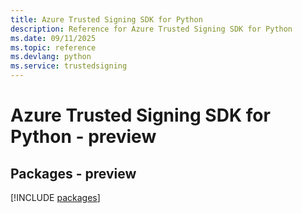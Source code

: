 ```yaml
---
title: Azure Trusted Signing SDK for Python
description: Reference for Azure Trusted Signing SDK for Python
ms.date: 09/11/2025
ms.topic: reference
ms.devlang: python
ms.service: trustedsigning
---
```

# Azure Trusted Signing SDK for Python - preview
## Packages - preview
[!INCLUDE [packages](trusted-signing-index.md)]